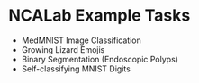 # NCALab Example Tasks

* MedMNIST Image Classification
* Growing Lizard Emojis
* Binary Segmentation (Endoscopic Polyps)
* Self-classifying MNIST Digits
